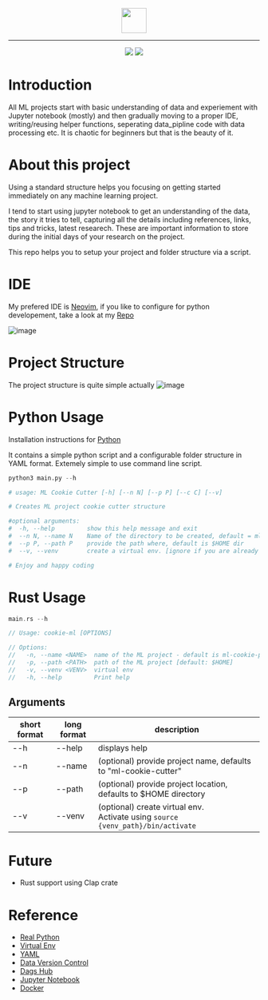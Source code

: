 
<p align="center"> 
<img height="50" widhth="50" src="https://github.com/rvbug/cookie-ml/assets/10928536/4f22cc2e-309f-4650-9695-0e855a2dd638" >
</p>

---

<p align="center"> 

  <img src="https://img.shields.io/badge/Python-3.9-3776AB.svg?style=flat&logo=python&logoColor=white"> 
  <img src="https://img.shields.io/badge/linting-pylint-yellowgreen">
</p>


# Introduction

All ML projects start with basic understanding of data and experiement with Jupyter notebook (mostly) and then gradually moving to a proper IDE, writing/reusing helper functions, seperating data_pipline code with data processing etc. It is chaotic for beginners but that is the beauty of it.


# About this project

Using a standard structure helps you focusing on getting started immediately on any machine learning project.

I tend to start using jupyter notebook to get an understanding of the data, the story it tries to tell, capturing all the details including references, links, tips and tricks, latest researech. These are important information to store during the initial days of your research on the project.

This repo helps you to setup your project and folder structure via a script.

# IDE
My prefered IDE is [Neovim](https://neovim.io/), if you like to configure for python developement, take a look at my [Repo](https://github.com/rvbug/neovim)

![image](https://github.com/rvbug/cookie-ml/assets/10928536/3d4ade9f-848d-4090-82a1-1bccf823ca12)


# Project Structure

The project structure is quite simple actually
![image](https://github.com/rvbug/cookie-ml/assets/10928536/e0785d48-c21b-42c6-84a7-de211e6687ca)


# Python Usage

Installation instructions for [Python](https://www.python.org/downloads/)

It contains a simple python script and a configurable folder structure in YAML format.
Extemely simple to use command line script.

```python
python3 main.py --h

# usage: ML Cookie Cutter [-h] [--n N] [--p P] [--c C] [--v]

# Creates ML project cookie cutter structure

#optional arguments:
#  -h, --help         show this help message and exit
#  --n N, --name N    Name of the directory to be created, default = ml-cookie-project
#  --p P, --path P    provide the path where, default is $HOME dir
#  --v, --venv        create a virtual env. [ignore if you are already on a virtual env]

# Enjoy and happy coding

```


# Rust Usage

```rust
main.rs --h

// Usage: cookie-ml [OPTIONS]

// Options:
//   -n, --name <NAME>  name of the ML project - default is ml-cookie-project [default: ml-cookie-project]
//   -p, --path <PATH>  path of the ML project [default: $HOME]
//   -v, --venv <VENV>  virtual env
//   -h, --help         Print help

```

## Arguments 
| short format | long format | description |
| --- | --- | --- |
| --h | --help | displays help |
| --n | --name | (optional) provide project name, defaults to "ml-cookie-cutter"  |
| --p | --path | (optional) provide project location, defaults to $HOME directory |
| --v | --venv | (optional) create virtual env. <br>Activate using `source {venv_path}/bin/activate` |


# Future
- Rust support using Clap crate




# Reference 
- [Real Python](https://realpython.com/)  
- [Virtual Env](https://docs.python.org/3/library/venv.html)
- [YAML](https://yaml.org/)  
- [Data Version Control](https://dvc.org/)    
- [Dags Hub](https://dagshub.com/)  
- [Jupyter Notebook](https://jupyter.org/)  
- [Docker](https://www.docker.com/)  
  
  
